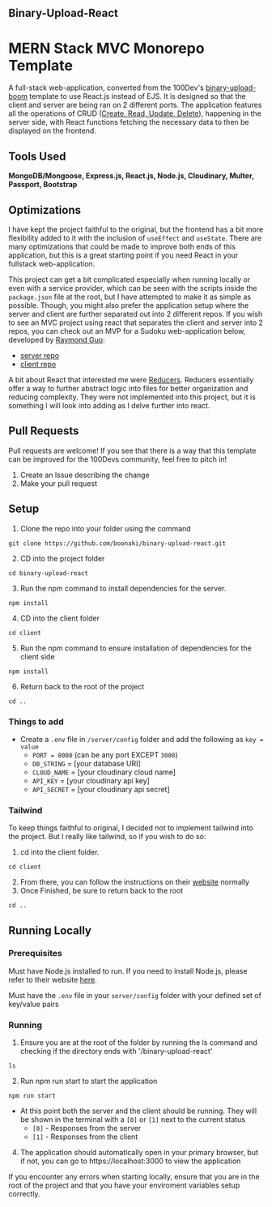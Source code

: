 ﻿## Binary-Upload-React

# MERN Stack MVC Monorepo Template
A full-stack web-application, converted from the 100Dev's [binary-upload-boom](https://github.com/100devs/binary-upload-boom) template to use React.js instead of EJS. It is designed so that the client and server are being ran on 2 different ports. The application features all the operations of CRUD ([Create, Read, Update, Delete](https://www.sumologic.com/glossary/crud/)), happening in the server side, with React functions fetching the necessary data to then be displayed on the frontend. 

## Tools Used
<strong>MongoDB/Mongoose, Express.js, React.js, Node.js, Cloudinary, Multer, Passport, Bootstrap</strong>

## Optimizations
I have kept the project faithful to the original, but the frontend has a bit more flexibility added to it with the inclusion of `useEffect` and `useState`. There are many optimizations that could be made to improve both ends of this application, but this is a great starting point if you need React in your fullstack web-application.

This project can get a bit complicated especially when running locally or even with a service provider, which can be seen with the scripts inside the `package.json` file at the root, but I have attempted to make it as simple as possible. Though, you might also prefer the application setup where the server and client are further separated out into 2 different repos. If you wish to see an MVC project using react that separates the client and server into 2 repos, you can check out an MVP for a Sudoku web-application below, developed by [Raymond Guo](https://github.com/RayGuo357/):
- [server repo](https://github.com/RayGuo357/Sudoku-API)
- [client repo](https://github.com/RayGuo357/Sudoku-React)

A bit about React that interested me were [Reducers](https://beta.reactjs.org/learn/extracting-state-logic-into-a-reducer). Reducers essentially offer a way to further abstract logic into files for better organization and reducing complexity. They were not implemented into this project, but it is something I will look into adding as I delve further into react.

## Pull Requests
Pull requests are welcome! If you see that there is a way that this template can be improved for the 100Devs community, feel free to pitch in!

1. Create an Issue describing the change
2. Make your pull request


## Setup
 
1. Clone the repo into your folder using the command
```
git clone https://github.com/boonaki/binary-upload-react.git
```

2. CD into the project folder
```
cd binary-upload-react
```

3. Run the npm command to install dependencies for the server.
```
npm install
```

4. CD into the client folder
```
cd client
```

5. Run the npm command to ensure installation of dependencies for the client side
```
npm install
```

6. Return back to the root of the project
```
cd ..
```

### Things to add
- Create a `.env` file in `/server/config` folder and add the following as `key = value`
   - `PORT = 8000` (can be any port EXCEPT `3000`)
   - `DB_STRING` = [your database URI]
   - `CLOUD_NAME` = [your cloudinary cloud name]
   - `API_KEY` = [your cloudinary api key]
   - `API_SECRET` = [your cloudinary api secret]

### Tailwind
To keep things faithful to original, I decided not to implement tailwind into the project. But I really like tailwind, so if you wish to do so:

1. cd into the client folder.
```
cd client
```

2. From there, you can follow the instructions on their [website](https://tailwindcss.com/docs/installation) normally
3. Once Finished, be sure to return back to the root
```
cd ..
```

## Running Locally

### Prerequisites

Must have Node.js installed to run. If you need to install Node.js, please refer to their website [here](https://nodejs.org/en/).

Must have the `.env` file in your `server/config` folder with your defined set of key/value pairs

### Running

1. Ensure you are at the root of the folder by running the ls command and checking if the directory ends with '/binary-upload-react'
```
ls
```

2. Run npm run start to start the application
```
npm run start
```

- At this point both the server and the client should be running. They will be shown in the terminal with a `[0]` or `[1]` next to the current status
  - `[0]` - Responses from the server
  - `[1]` - Responses from the client

4. The application should automatically open in your primary browser, but if not, you can go to https://localhost:3000 to view the application

If you encounter any errors when starting locally, ensure that you are in the root of the project and that you have your enviroment variables setup correctly.
